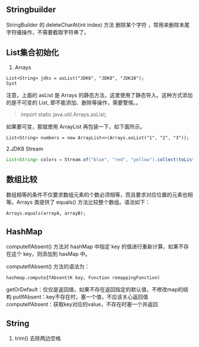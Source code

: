 ## Stringbuilder

StringBuilder  的 deleteCharAt(int index) 方法 删除某个字符 ，常用来删除末尾字符骚操作，不需要截取字符串了。

## List集合初始化

1. Arrays

```
List<String> jdks = asList("JDK6", "JDK8", "JDK10");
Syst
```

注意，上面的 asList 是 Arrays 的静态方法，这里使用了静态导入。这种方式添加的是不可变的 List, 即不能添加、删除等操作，需要警惕。。

> import static java.util.Arrays.asList;

如果要可变，那就使用 ArrayList 再包装一下，如下面所示。

```
List<String> numbers = new ArrayList<>(Arrays.asList("1", "2", "3"));
```

2.JDK8 Stream

```java
List<String> colors = Stream.of("blue", "red", "yellow").collect(toList());
```

## 数组比较

数组相等的条件不仅要求数组元素的个数必须相等，而且要求对应位置的元素也相等。Arrays 类提供了 equals() 方法比较整个数组。语法如下：

```
Arrays.equals(arrayA, arrayB);
```

## HashMap

computeIfAbsent() 方法对 hashMap 中指定 key 的值进行重新计算，如果不存在这个 key，则添加到 hasMap 中。

computeIfAbsent() 方法的语法为：

```
hashmap.computeIfAbsent(K key, Function remappingFunction)
```

getOrDefault：仅仅是返回值，如果不存在返回指定的默认值，不修改map的结构
  putIfAbsent：key不存在时，塞一个值，不应该关心返回值
  computeIfAbsent：获取key对应的value，不存在时塞一个并返回

## String

1. trim() 去除两边空格